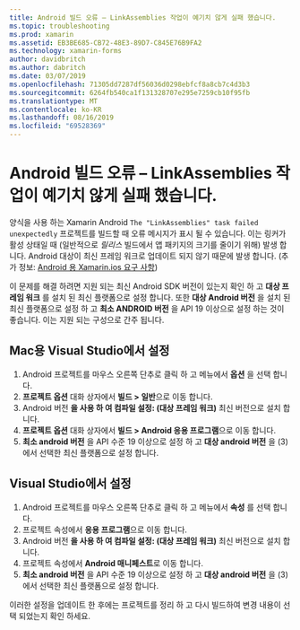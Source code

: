```yaml
---
title: Android 빌드 오류 – LinkAssemblies 작업이 예기치 않게 실패 했습니다.
ms.topic: troubleshooting
ms.prod: xamarin
ms.assetid: EB3BE685-CB72-48E3-89D7-C845E76B9FA2
ms.technology: xamarin-forms
author: davidbritch
ms.author: dabritch
ms.date: 03/07/2019
ms.openlocfilehash: 71305dd7287df56036d0298ebfcf8a8cb7c4d3b3
ms.sourcegitcommit: 6264fb540ca1f131328707e295e7259cb10f95fb
ms.translationtype: MT
ms.contentlocale: ko-KR
ms.lasthandoff: 08/16/2019
ms.locfileid: "69528369"
---
```

# <a name="android-build-error--the-linkassemblies-task-failed-unexpectedly"></a>Android 빌드 오류 – LinkAssemblies 작업이 예기치 않게 실패 했습니다.

양식을 사용 하는 Xamarin Android `The "LinkAssemblies" task failed unexpectedly` 프로젝트를 빌드할 때 오류 메시지가 표시 될 수 있습니다. 이는 링커가 활성 상태일 때 (일반적으로 *릴리스* 빌드에서 앱 패키지의 크기를 줄이기 위해) 발생 합니다. Android 대상이 최신 프레임 워크로 업데이트 되지 않기 때문에 발생 합니다. (추가 정보: [Android 용 Xamarin.ios 요구 사항](~/get-started/requirements.md#android))

이 문제를 해결 하려면 지원 되는 최신 Android SDK 버전이 있는지 확인 하 고 **대상 프레임 워크** 를 설치 된 최신 플랫폼으로 설정 합니다. 또한 **대상 Android 버전** 을 설치 된 최신 플랫폼으로 설정 하 고 **최소 ANDROID 버전** 을 API 19 이상으로 설정 하는 것이 좋습니다. 이는 지원 되는 구성으로 간주 됩니다.

## <a name="setting-in-visual-studio-for-mac"></a>Mac용 Visual Studio에서 설정

1. Android 프로젝트를 마우스 오른쪽 단추로 클릭 하 고 메뉴에서 **옵션** 을 선택 합니다.
2. **프로젝트 옵션** 대화 상자에서 **빌드 > 일반**으로 이동 합니다.
3. Android 버전 **을 사용 하 여 컴파일 설정: (대상 프레임 워크)**  최신 버전으로 설치 합니다.
4. **프로젝트 옵션** 대화 상자에서 **빌드 > Android 응용 프로그램**으로 이동 합니다.
5. **최소 android 버전** 을 API 수준 19 이상으로 설정 하 고 **대상 android 버전** 을 (3)에서 선택한 최신 플랫폼으로 설정 합니다.

## <a name="setting-in-visual-studio"></a>Visual Studio에서 설정

1. Android 프로젝트를 마우스 오른쪽 단추로 클릭 하 고 메뉴에서 **속성** 를 선택 합니다.
2. 프로젝트 속성에서 **응용 프로그램**으로 이동 합니다.
3. Android 버전 **을 사용 하 여 컴파일 설정: (대상 프레임 워크)**  최신 버전으로 설치 합니다.
4. 프로젝트 속성에서 **Android 매니페스트**로 이동 합니다.
5. **최소 android 버전** 을 API 수준 19 이상으로 설정 하 고 **대상 android 버전** 을 (3)에서 선택한 최신 플랫폼으로 설정 합니다.

이러한 설정을 업데이트 한 후에는 프로젝트를 정리 하 고 다시 빌드하여 변경 내용이 선택 되었는지 확인 하세요.
